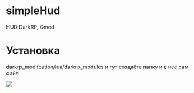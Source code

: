 # simpleHud
HUD DarkRP, Gmod
# Установка
darkrp_modifcation/lua/darkrp_modules и тут создаёте папку и в неё сам файл

![](https://i.imgur.com/LzVL3vy.png)
